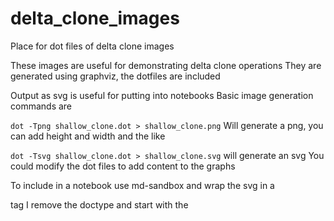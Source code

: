 # delta_clone_images
Place for dot files of delta clone images


These images are useful for demonstrating delta clone operations
They are generated using graphviz, the dotfiles are included


Output as svg is useful for putting into notebooks
Basic image generation commands are

```dot -Tpng shallow_clone.dot > shallow_clone.png```
Will generate a png, you can add height and width and the like

```dot -Tsvg shallow_clone.dot > shallow_clone.svg``` will generate an svg
You could modify the dot files to add content to the graphs


To include in a notebook use md-sandbox and wrap the svg in a <div> tag
  I remove the doctype and start with the <svg> tag

